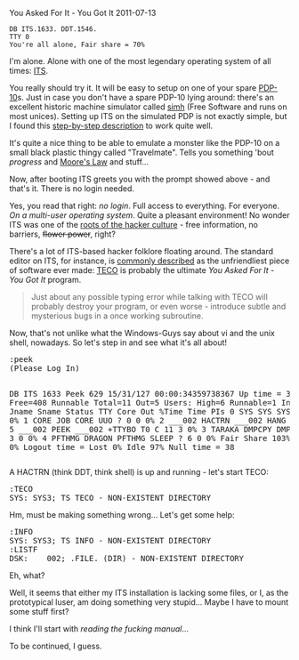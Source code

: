 You Asked For It - You Got It
2011-07-13

    DB ITS.1633. DDT.1546.
    TTY 0
    You're all alone, Fair share = 70%

I'm alone. Alone with one of the most legendary operating system of all times: <a href="http://en.wikipedia.org/wiki/Incompatible_Timesharing_System" target="_blank">ITS</a>.

You really should try it. It will be easy to setup on one of your spare <a href="http://en.wikipedia.org/wiki/PDP-10" target="_blank">PDP-10</a>s. Just in case you don't have a spare PDP-10 lying around: there's an excellent historic machine simulator called <a href="http://simh.trailing-edge.com/" target="_blank">simh</a> (Free Software and runs on most unices). Setting up ITS on the simulated PDP is not exactly simple, but I found this <a href="http://web.archive.org/web/20070826152708/http://www.cosmic.com/u/mirian/its/itsbuild.html" target="_blank">step-by-step description</a> to work quite well.

It's quite a nice thing to be able to emulate a monster like the PDP-10 on a small black plastic thingy called "Travelmate". Tells you something 'bout *progress* and <a href="http://en.wikipedia.org/wiki/Moore%27s_law" target="_blank">Moore's Law</a> and stuff...

Now, after booting ITS greets you with the prompt showed above - and that's it. There is no login needed.

Yes, you read that right: *no login*. Full access to everything. For everyone. *On a multi-user operating system*. Quite a pleasant environment! No wonder ITS was one of the <a href="http://www.csd.uwo.ca/staff/magi/personal/humour/Shaggy_Dog/Jargon%20File%20Version%202.1.1.html" target="_blank">roots of the hacker culture</a> - free information, no barriers, <del>flower power</del>, right?

There's a lot of ITS-based hacker folklore floating around. The standard editor on ITS, for instance, is <a href="http://www.ee.ryerson.ca:8080/%7Eelf/hack/realmen.html" target="_blank">commonly described</a> as the unfriendliest piece of software ever made: <a href="http://en.wikipedia.org/wiki/Text_Editor_and_Corrector" target="_blank">TECO</a> is probably the ultimate *You Asked For It - You Got It* program.
<blockquote>Just about any possible typing error while talking with TECO will probably destroy your program, or even worse - introduce subtle and mysterious bugs in a once working subroutine.</blockquote>
Now, that's not unlike what the Windows-Guys say about vi and the unix shell, nowadays. So let's step in and see what it's all about!
<pre>:peek
(Please Log In)

DB ITS 1633  Peek 629   15/31/127 00:00:34359738367  Up time = 38
Memory: Free=408   Runnable Total=11 Out=5     Users: High=6 Runnable=1
Index Uname Jname Sname     Status   TTY    Core Out %Time    Time PIs
  0 SYS    SYS    SYS        HANG    ?        42   0   0%
  1 CORE   JOB    CORE       UUO     ?         0   0   0%
  2 ___002 HACTRN ___002     HANG    &gt;        30   9   0%
  5  ___002 PEEK   ___002    +TTYBO  T0  C    11   3   0%
  3 TARAKA DMPCPY DMPCPY     SLEEP   ?         3   0   0%
  4 PFTHMG DRAGON PFTHMG     SLEEP   ?         6   0   0%
Fair Share 103%     Totals:                   92       0%
Logout time =         Lost 0%  Idle 97%  Null time = 38</pre>
A HACTRN (think DDT, think shell) is up and running - let's start TECO:
<pre>:TECO
SYS: SYS3; TS TECO - NON-EXISTENT DIRECTORY</pre>
Hm, must be making something wrong... Let's get some help:
<pre>:INFO
SYS: SYS3; TS INFO - NON-EXISTENT DIRECTORY
:LISTF
DSK: ___002; .FILE. (DIR) - NON-EXISTENT DIRECTORY</pre>
Eh, what?

Well, it seems that either my ITS installation is lacking some files, or I, as the prototypical luser, am doing something very stupid... Maybe I have to mount some stuff first?

I think I'll start with *reading the fucking manual*...

To be continued, I guess.
